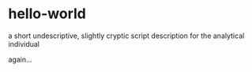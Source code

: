 # hello-world
a short undescriptive, slightly cryptic script description for the analytical individual

again...